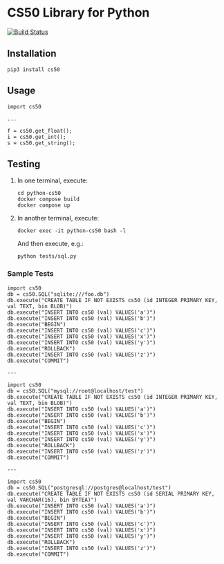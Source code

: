 # CS50 Library for Python

[![Build Status](https://travis-ci.com/cs50/python-cs50.svg?branch=master)](https://travis-ci.org/cs50/python-cs50)

## Installation

```
pip3 install cs50
```

## Usage

```
import cs50

...

f = cs50.get_float();
i = cs50.get_int();
s = cs50.get_string();
```

## Testing

1. In one terminal, execute:

    ```
    cd python-cs50
    docker compose build
    docker compose up
    ```

1. In another terminal, execute:

    ```
    docker exec -it python-cs50 bash -l
    ```

    And then execute, e.g.:

    ```
    python tests/sql.py
    ```

### Sample Tests

```
import cs50
db = cs50.SQL("sqlite:///foo.db")
db.execute("CREATE TABLE IF NOT EXISTS cs50 (id INTEGER PRIMARY KEY, val TEXT, bin BLOB)")
db.execute("INSERT INTO cs50 (val) VALUES('a')")
db.execute("INSERT INTO cs50 (val) VALUES('b')")
db.execute("BEGIN")
db.execute("INSERT INTO cs50 (val) VALUES('c')")
db.execute("INSERT INTO cs50 (val) VALUES('x')")
db.execute("INSERT INTO cs50 (val) VALUES('y')")
db.execute("ROLLBACK")
db.execute("INSERT INTO cs50 (val) VALUES('z')")
db.execute("COMMIT")

---

import cs50
db = cs50.SQL("mysql://root@localhost/test")
db.execute("CREATE TABLE IF NOT EXISTS cs50 (id INTEGER PRIMARY KEY, val TEXT, bin BLOB)")
db.execute("INSERT INTO cs50 (val) VALUES('a')")
db.execute("INSERT INTO cs50 (val) VALUES('b')")
db.execute("BEGIN")
db.execute("INSERT INTO cs50 (val) VALUES('c')")
db.execute("INSERT INTO cs50 (val) VALUES('x')")
db.execute("INSERT INTO cs50 (val) VALUES('y')")
db.execute("ROLLBACK")
db.execute("INSERT INTO cs50 (val) VALUES('z')")
db.execute("COMMIT")

---

import cs50
db = cs50.SQL("postgresql://postgres@localhost/test")
db.execute("CREATE TABLE IF NOT EXISTS cs50 (id SERIAL PRIMARY KEY, val VARCHAR(16), bin BYTEA)")
db.execute("INSERT INTO cs50 (val) VALUES('a')")
db.execute("INSERT INTO cs50 (val) VALUES('b')")
db.execute("BEGIN")
db.execute("INSERT INTO cs50 (val) VALUES('c')")
db.execute("INSERT INTO cs50 (val) VALUES('x')")
db.execute("INSERT INTO cs50 (val) VALUES('y')")
db.execute("ROLLBACK")
db.execute("INSERT INTO cs50 (val) VALUES('z')")
db.execute("COMMIT")
```
